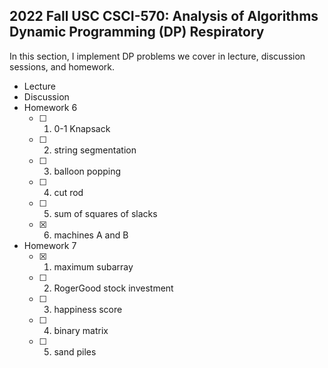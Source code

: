 2022 Fall USC CSCI-570: Analysis of Algorithms Dynamic Programming (DP) Respiratory
---

In this section, I implement DP problems we cover in lecture, discussion sessions, and homework.

- Lecture
- Discussion
- Homework 6
  - [ ] 1. 0-1 Knapsack
  - [ ] 2. string segmentation
  - [ ] 3. balloon popping
  - [ ] 4. cut rod
  - [ ] 5. sum of squares of slacks
  - [x] 6. machines A and B
- Homework 7
  - [x] 1. maximum subarray
  - [ ] 2. RogerGood stock investment
  - [ ] 3. happiness score
  - [ ] 4. binary matrix
  - [ ] 5. sand piles
